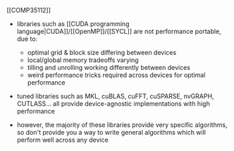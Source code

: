 [[COMP35112]]

- libraries such as [[CUDA programming language|CUDA]]/[[OpenMP]]/[[SYCL]] are not performance portable, due to:
	- optimal grid & block size differing between devices
	- local/global memory tradeoffs varying
	- tilling and unrolling working differently between devices
	- weird performance tricks required across devices for optimal performance

- tuned libraries such as MKL, cuBLAS, cuFFT, cuSPARSE, nvGRAPH, CUTLASS... all provide device-agnostic implementations with high performance
- however, the majority of these libraries provide very specific algorithms, so don't provide you a way to write general algorithms which will perform well across any device